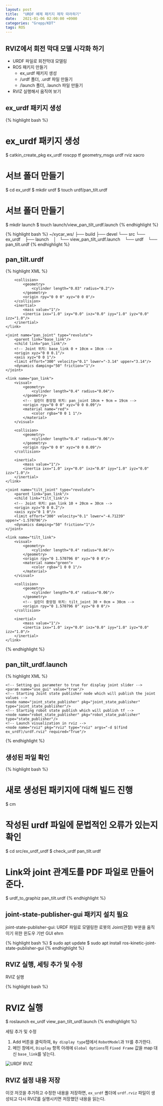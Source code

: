 ```yaml
---
layout: post
title:  "URDF 예제 패키지 제작 따라하기"
date:   2021-01-06 02:00:00 +0900
categories: "Grepp/KDT"
tags: ROS
---
```


## RVIZ에서 회전 막대 모델 시각화 하기

- URDF 파일로 회전막대 모델링
- ROS 패키지 만들기
    - ex_urdf 패키지 생성
    - /urdf 폴더, .urdf 파일 만들기
    - /launch 폴더, .launch 파일 만들기
- RVIZ 실행해서 움직여 보기



## ex_urdf 패키지 생성

{% highlight bash %}
# ex_urdf 패키지 생성
$ catkin_create_pkg ex_urdf roscpp tf geometry_msgs urdf rviz xacro

# 서브 폴더 만들기
$ cd ex_urdf
$ mkdir urdf
$ touch urdf/pan_tilt.urdf

# 서브 폴더 만들기
$ mkdir launch
$ touch launch/view_pan_tilt_urdf.launch
{% endhighlight %}

{% highlight bash %}
~/xycar_ws/
├── build
├── devel
└── src
    └── ex_urdf
        ├── launch
        │   └── view_pan_tilt_urdf.launch
        └── urdf
            └── pan_tilt.urdf
{% endhighlight %}



## pan_tilt.urdf

{% highlight XML %}
<?xml version="1.0"?>
<robot name="ex_urdf_pan_tilt">
    <link name="base_link">
        <visual>
            <geometry>
                <cylinder length="0.01" radius="0.2"/>
            </geometry>
            <!-- 시작 위치: 0cm -->
            <origin rpy="0 0 0" xyz="0 0 0"/>
            <material name="yellow">
                <color rgba="1 1 0 1"/>
            </material>
        </visual>

        <collision>
            <geometry>
                <cylinder length="0.03" radius="0.2"/>
            </geometry>
            <origin rpy="0 0 0" xyz="0 0 0"/>
        </collision>
        <inertial>
            <mass value="1"/>
            <inertia ixx="1.0" ixy="0.0" ixz="0.0" iyy="1.0" iyz="0.0" izz="1.0"/>
        </inertial>
    </link>

    <joint name="pan_joint" type="revolute">
        <parent link="base_link"/>
        <child link="pan_link"/>
        <!-- Joint 위치: base_link 0 + 10cm = 10cm -->
        <origin xyz="0 0 0.1"/>
        <axis xyz="0 0 1"/>
        <limit effort="300" velocity="0.1" lower="-3.14" upper="3.14"/>
        <dynamics damping="50" friction="1"/>
    </joint>

    <link name="pan_link">
        <visual>
            <geometry>
                <cylinder length="0.4" radius="0.04"/>
            </geometry>
            <!-- 실린더 중앙점 위치: pan_joint 10cm + 9cm = 19cm -->
            <origin rpy="0 0 0" xyz="0 0 0.09"/>
            <material name="red">
                <color rgba="0 0 1 1"/>
            </material>
        </visual>

        <collision>
            <geometry>
                <cylinder length="0.4" radius="0.06"/>
            </geometry>
            <origin rpy="0 0 0" xyz="0 0 0.09"/>
        </collision>

        <inertial>
            <mass value="1"/>
            <inertia ixx="1.0" ixy="0.0" ixz="0.0" iyy="1.0" iyz="0.0" izz="1.0"/>
        </inertial>
    </link>

    <joint name="tilt_joint" type="revolute">
        <parent link="pan_link"/>
        <child link="tilt_link"/>
        <!-- Joint 위치: pan_link 10 + 20cm = 30cm -->
        <origin xyz="0 0 0.2"/>
        <axis xyz="0 1 0"/>
        <limit effort="300" velocity="0.1" lower="-4.71239" upper="-1.570796"/>
        <dynamics damping="50" friction="1"/>
    </joint>

    <link name="tilt_link">
        <visual>
            <geometry>
                <cylinder length="0.4" radius="0.04"/>
            </geometry>
            <origin rpy="0 1.570796 0" xyz="0 0 0"/>
            <material name="green">
                <color rgba="1 0 0 1"/>
            </material>
        </visual>

        <collision>
            <geometry>
                <cylinder length="0.4" radius="0.06"/>
            </geometry>
            <!-- 실린더 중앙점 위치: tilt_joint 30 + 0cm = 30cm -->
            <origin rpy="0 1.570796 0" xyz="0 0 0"/>
        </collision>

        <inertial>
            <mass value="1"/>
            <inertia ixx="1.0" ixy="0.0" ixz="0.0" iyy="1.0" iyz="0.0" izz="1.0"/>
        </inertial>
    </link>
</robot>
{% endhighlight %}



## pan_tilt_urdf.launch

{% highlight XML %}
<launch>
    <arg name="model"/>
    <param name="robot_description" textfile="$(find ex_urdf)/urdf/pan_tilt.urdf"/>

    <!-- Setting gui parameter to true for display joint slider -->
    <param name="use_gui" value="true"/>
    <!-- Starting Joint state publisher node which will publish the joint values -->
    <node name="joint_state_publisher" pkg="joint_state_publisher" type="joint_state_publisher"/>
    <!-- Starting robot state publish which will publish tf -->
    <node name="robot_state_publisher" pkg="robot_state_publisher" type="state_publisher"/>
    <!-- Launch visualization in rviz -->
    <node name="rviz" pkg="rviz" type="rviz" args="-d $(find ex_urdf)/urdf.rviz" required="True"/>
</launch>
{% endhighlight %}



## 생성된 파일 확인

{% highlight bash %}
# 새로 생성된 패키지에 대해 빌드 진행
$ cm

# 작성된 urdf 파일에 문법적인 오류가 있는지 확인
$ cd src/ex_urdf_urdf
$ check_urdf pan_tilt.urdf

# Link와 joint 관계도를 PDF 파일로 만들어 준다.
$ urdf_to_graphiz pan_tilt.urdf
{% endhighlight %}



## joint-state-publisher-gui 패키지 설치 필요

joint-state-publisher-gui: URDF 파일로 모델링한 로봇의 Joint(관절) 부분을 움직이기 위한 윈도우 기반 GUI  ehrn

{% highlight bash %}
$ sudo apt update
$ sudo apt install ros-kinetic-joint-state-publisher-gui
{% endhighlight %}



## RVIZ 실행, 세팅 추가 및 수정

RVIZ 실행

{% highlight bash %}
# RVIZ 실행
$ roslaunch ex_urdf view_pan_tilt_urdf.launch
{% endhighlight %}

세팅 추가 및 수정

1. Add 버튼을 클릭하여, `By display type`탭에서 `RobotModel`과 `TF`를 추가한다.
2. 메인 창에서, `Display` 항목 아래에 `Global Options`의 `Fixed Frame` 값을 map 대신 `base_link`를 넣는다.

![URDF RVIZ](/assets/grepp/urdf_rviz.png)



## RVIZ 설정 내용 저장

이것 저것을 추가하고 수정한 내용을 저장하면, `ex_urdf` 폴더에 `urdf.rviz` 파일이 생성되고 다시 RVIZ를 실행시키면 저장했던 내용을 읽는다.
